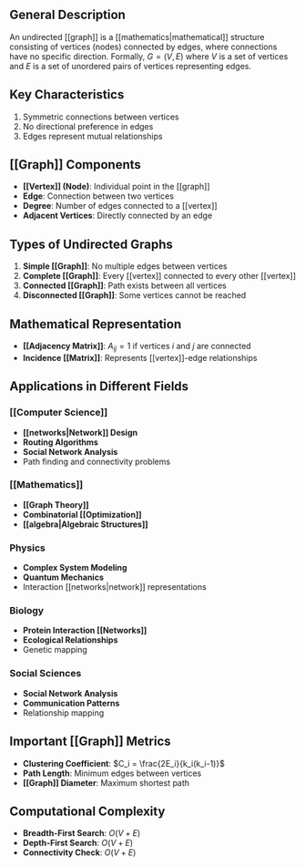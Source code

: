 ## General Description

An undirected [[graph]] is a [[mathematics|mathematical]] structure consisting of vertices (nodes) connected by edges, where connections have no specific direction. Formally, $G = (V, E)$ where $V$ is a set of vertices and $E$ is a set of unordered pairs of vertices representing edges.

## Key Characteristics

1. Symmetric connections between vertices
2. No directional preference in edges
3. Edges represent mutual relationships

## [[Graph]] Components

- **[[Vertex]] (Node)**: Individual point in the [[graph]]
- **Edge**: Connection between two vertices
- **Degree**: Number of edges connected to a [[vertex]]
- **Adjacent Vertices**: Directly connected by an edge

## Types of Undirected Graphs

1. **Simple [[Graph]]**: No multiple edges between vertices
2. **Complete [[Graph]]**: Every [[vertex]] connected to every other [[vertex]]
3. **Connected [[Graph]]**: Path exists between all vertices
4. **Disconnected [[Graph]]**: Some vertices cannot be reached

## Mathematical Representation

- **[[Adjacency Matrix]]**: $A_{ij} = 1$ if vertices $i$ and $j$ are connected
- **Incidence [[Matrix]]**: Represents [[vertex]]-edge relationships

## Applications in Different Fields

### [[Computer Science]]

- **[[networks|Network]] Design**
- **Routing Algorithms**
- **Social Network Analysis**
- Path finding and connectivity problems

### [[Mathematics]]

- **[[Graph Theory]]**
- **Combinatorial [[Optimization]]**
- **[[algebra|Algebraic Structures]]**

### Physics

- **Complex System Modeling**
- **Quantum Mechanics**
- Interaction [[networks|network]] representations

### Biology

- **Protein Interaction [[Networks]]**
- **Ecological Relationships**
- Genetic mapping

### Social Sciences

- **Social Network Analysis**
- **Communication Patterns**
- Relationship mapping

## Important [[Graph]] Metrics

- **Clustering Coefficient**: $C_i = \frac{2E_i}{k_i(k_i-1)}$
- **Path Length**: Minimum edges between vertices
- **[[Graph]] Diameter**: Maximum shortest path

## Computational Complexity

- **Breadth-First Search**: $O(V+E)$
- **Depth-First Search**: $O(V+E)$
- **Connectivity Check**: $O(V+E)$